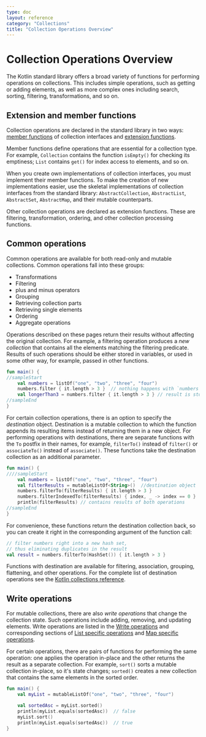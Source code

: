 ```yaml
---
type: doc
layout: reference
category: "Collections"
title: "Collection Operations Overview"
---
```


# Collection Operations Overview

The Kotlin standard library offers a broad variety of functions for performing operations on collections. This includes simple operations, such as getting or adding elements, as well as more complex ones including search, sorting, filtering, transformations, and so on.  

## Extension and member functions

Collection operations are declared in the standard library in two ways: [member functions](classes.html#class-members) of collection interfaces and [extension functions](extensions.html#extension-functions). 

Member functions define operations that are essential for a collection type. For example, `Collection` contains the function `isEmpty()` for checking its emptiness; `List` contains `get()` for index access to elements, and so on.

When you create own implementations of collection interfaces, you must implement their member functions. To make the creation of new implementations easier, use the skeletal implementations of collection interfaces from the standard library: `AbstractCollection`, `AbstractList`, `AbstractSet`, `AbstractMap`, and their mutable counterparts.

Other collection operations are declared as extension functions. These are filtering, transformation, ordering, and other collection processing functions. 

## Common operations

Common operations are available for both read-only and mutable collections. Common operations fall into these groups:

* Transformations
* Filtering
* plus and minus operators
* Grouping
* Retrieving collection parts
* Retrieving single elements
* Ordering
* Aggregate operations

Operations described on these pages return their results without affecting the original collection. For example, a filtering operation produces a _new collection_ that contains all the elements matching the filtering predicate.
Results of such operations should be either stored in variables, or used in some other way, for example, passed in other functions.

<div class="sample" markdown="1" theme="idea" data-min-compiler-version="1.3">

```kotlin
fun main() {
//sampleStart
    val numbers = listOf("one", "two", "three", "four")  
    numbers.filter { it.length > 3 }  // nothing happens with `numbers`, result is lost
    val longerThan3 = numbers.filter { it.length > 3 } // result is stored in `longerThan3`
//sampleEnd
}

```
</div>

For certain collection operations, there is an option to specify the _destination_ object.
Destination is a mutable collection to which the function appends its resulting items instead of returning them in a new object.
For performing operations with destinations, there are separate functions with the `To` postfix in their names, for example, `filterTo()` instead of `filter()`  or `associateTo()` instead of `associate()`.
These functions take the destination collection as an additional parameter.

<div class="sample" markdown="1" theme="idea" data-min-compiler-version="1.3">

```kotlin
fun main() {
////sampleStart
    val numbers = listOf("one", "two", "three", "four")
    val filterResults = mutableListOf<String>()  //destination object
    numbers.filterTo(filterResults) { it.length > 3 }
    numbers.filterIndexedTo(filterResults) { index, _ -> index == 0 }
    println(filterResults) // contains results of both operations
//sampleEnd
}
```
</div>

For convenience, these functions return the destination collection back, so you can create it right in the corresponding argument of the function call:

<div class="sample" markdown="1" theme="idea" data-min-compiler-version="1.3">

```kotlin
// filter numbers right into a new hash set, 
// thus eliminating duplicates in the result
val result = numbers.filterTo(HashSet()) { it.length > 3 }
```
</div>

Functions with destination are available for filtering, association, grouping, flattening, and other operations. For the complete list of destination operations see the [Kotlin collections reference](api/latest/jvm/stdlib/kotlin.collections/index.html).

## Write operations

For mutable collections, there are also _write operations_ that change the collection state. Such operations include adding, removing, and updating elements. Write operations are listed in the [Write operations](collection-write.html) and corresponding sections of [List specific operations](list-operations.html) and [Map specific operations](map-operations.hmtl).

For certain operations, there are pairs of functions for performing the same operation: one applies the operation in-place and the other returns the result as a separate collection.
For example, `sort()` sorts a mutable collection in-place, so it's state changes; `sorted()` creates a new collection that contains the same elements in the sorted order.

<div class="sample" markdown="1" theme="idea" data-min-compiler-version="1.3">

```kotlin
fun main() {
    val myList = mutableListOf("one", "two", "three", "four")

    val sortedAsc = myList.sorted()
    println(myList.equals(sortedAsc))  // false
    myList.sort()
    println(myList.equals(sortedAsc))  // true
}
```
</div>

